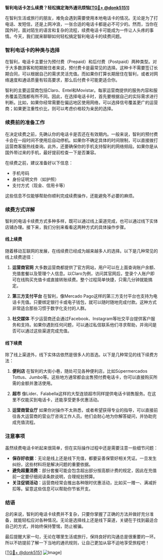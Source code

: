 **智利电话卡怎么续费？轻松搞定海外通讯烦恼[[TG💪+ @donk5151](https://t.me/s/donk5151)]**

在智利生活或旅行的朋友，难免会遇到需要使用本地电话卡的情况。无论是为了打电话、发短信，还是上网冲浪，一张合适的电话卡都是必不可少的。然而，当你在国外时，面对陌生的语言和复杂的流程，续费电话卡可能成为一件让人头疼的事情。今天，我们就来聊聊如何轻松搞定智利电话卡的续费问题。

### 智利电话卡的种类与选择

在智利，电话卡主要分为预付费（Prepaid）和后付费（Postpaid）两种类型。对于大多数游客和短期居住者来说，预付费卡是最常见的选择。这种卡不需要签订长期合同，可以根据自己的需求灵活充值。而如果你打算长期居住在智利，或者对网络速度和通话质量有较高要求，那么后付费卡可能更适合你。

智利的主要运营商包括Claro、Entel和Movistar。每家运营商提供的服务内容和服务覆盖范围都有所不同。因此，在选择电话卡时，首先要根据自己的实际需求进行判断。比如，如果你经常需要在偏远地区使用网络，可以选择信号覆盖更广的运营商；如果更注重性价比，则可以考虑价格较为亲民的选择。

### 续费前的准备工作

在决定续费之前，先确认你的电话卡是否还在有效期内。一般来说，智利的预付费卡会在一段时间不使用后自动停机。如果你不确定具体的时间限制，可以直接拨打运营商客服热线查询。此外，还要确保你的手机支持智利的网络频段。如果你是从国外带过来的手机，最好提前检查一下是否兼容。

在续费之前，建议准备好以下信息：
- 手机号码
- 身份证明文件（如护照）
- 支付方式（现金、信用卡等）

这些信息不仅能够帮助你顺利完成续费操作，还能避免不必要的麻烦。

### 续费方式详解

智利的电话卡续费方式多种多样，既可以通过线上渠道完成，也可以通过线下实体店铺办理。接下来，我们分别来看看这两种方式的具体操作步骤。

#### 线上续费

随着移动互联网的发展，在线续费已经成为越来越多人的选择。以下是几种常见的线上续费途径：

1. **运营商官网**
   大多数运营商都提供了官方网站，用户可以在上面查询账户余额、充值套餐以及管理个人信息。以Claro为例，访问其官网后，登录个人账户即可在线购买充值卡或直接转账续费。整个过程简单快捷，只需几分钟就能搞定。

2. **第三方支付平台**
   在智利，像Mercado Pago这样的第三方支付平台也支持为电话卡充值。只要绑定银行卡或电子钱包，就可以随时随地完成付款。这种方式非常适合那些习惯于数字化支付的人群。

3. **社交媒体**
   不少运营商还会通过Facebook、Instagram等社交平台提供客户服务和支持。如果你遇到任何问题，可以通过私信联系他们寻求帮助，并询问是否可以通过这些渠道完成充值。

#### 线下续费

除了线上渠道外，线下实体店依然是很多人的首选。以下是几种常见的线下续费方法：

1. **便利店**
   在智利的大街小巷，随处可见各种便利店，比如Súpermercados Tottus、Jumbo等。这些地方通常都会出售预付费电话卡，你可以直接购买所需的金额并激活使用。

2. **超市**
   像Lider、Falabella这样的大型连锁超市同样提供电话卡销售服务。在这里不仅能买到电话卡，还能享受更多优惠活动。

3. **运营商营业厅**
   如果你对操作不太熟悉，或者希望获得专业的指导，可以直接前往各大运营商的营业厅咨询工作人员。他们会耐心地为你解答疑问，并协助完成充值流程。

### 注意事项

虽然续费电话卡听起来很简单，但在实际操作过程中还是需要注意一些细节问题：

- **保存好收据**：无论是线上还是线下充值，都要妥善保管好相关凭证。一旦发生纠纷，这些材料将是解决问题的重要依据。
- **避免超量消费**：部分套餐可能会包含超出部分按高额计费的规定，因此在充值前一定要仔细阅读条款说明，合理规划预算。
- **关注促销活动**：运营商经常会推出各种限时优惠活动，比如买一赠一、满减折扣等。留意这些信息可以帮助你节省开支。

### 结语

总的来说，智利的电话卡续费并不复杂，只要你掌握了正确的方法并做好充分准备，就能轻松应对各种情况。无论是选择线上还是线下渠道，关键在于找到最适合自己的方式，并始终保持警惕，防止被骗。

最后提醒大家一句，无论在哪里生活或旅行，保持良好的沟通总是很重要的一环。所以不妨提前了解一下当地的通讯规则，让自己更加从容不迫地享受旅程吧！

[[TG💪+ @donk5151](https://t.me/s/donk5151) ![Image](https://i.postimg.cc/rwNCRYN7/Snipaste-2025-04-30-17-27-05.png)]